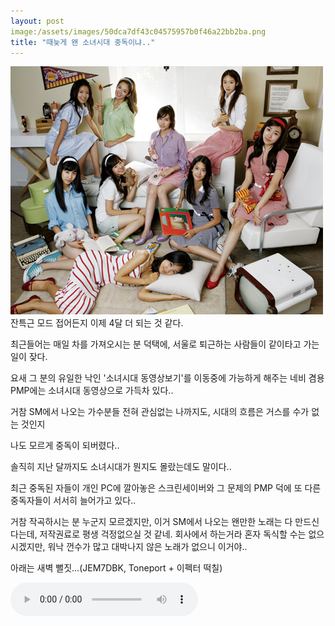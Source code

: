 ```yaml
---
layout: post
image:/assets/images/50dca7df43c04575957b0f46a22bb2ba.png
title: "때늦게 왠 소녀시대 중독이냐.."
---
```


![image](/assets/images/50dca7df43c04575957b0f46a22bb2ba.png)
잔특근 모드 접어든지 이제 4달 더 되는 것 같다.

최근들어는 매일 차를 가져오시는 분 덕택에, 서울로 퇴근하는 사람들이 같이타고 가는 일이 잦다.

요새 그 분의 유일한 낙인 '소녀시대 동영상보기'를 이동중에 가능하게 해주는 네비 겸용 PMP에는
소녀시대 동영상으로 가득차 있다..

거참 SM에서 나오는 가수분들 전혀 관심없는 나까지도, 시대의 흐름은 거스를 수가 없는 것인지

나도 모르게 중독이 되버렸다..

솔직히 지난 달까지도 소녀시대가 뭔지도 몰랐는데도 말이다..

최근 중독된 자들이 개인 PC에 깔아놓은 스크린세이버와 그 문제의 PMP 덕에 또 다른 중독자들이 서서히 늘어가고 있다..

거참 작곡하시는 분 누군지 모르겠지만, 이거 SM에서 나오는 왠만한 노래는 다 만드신다는데,
저작권료로 평생 걱정없으실 것 같네. 회사에서 하는거라 혼자 독식할 수는 없으시겠지만,
워낙 껀수가 많고 대박나지 않은 노래가 없으니 이거야..

아래는 새벽 뻘짓...(JEM7DBK, Toneport + 이펙터 떡칠)

<audio src="/assets/images/77570050d38d87468d09982f2e76bb55.mp3" controls preload></audio>



